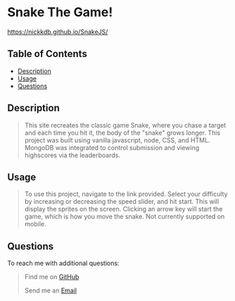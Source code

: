  # Snake The Game!

https://nickkdb.github.io/SnakeJS/
    
## Table of Contents
- [Description](#Description)
- [Usage](#Usage)
- [Questions](#Questions)

## Description
> This site recreates the classic game Snake, where you chase a target and each time you hit it, the body of the "snake" grows longer. This project was built using vanilla javascript, node, CSS, and HTML. MongoDB was integrated to control submission and viewing highscores via the leaderboards. 

## Usage
> To use this project, navigate to the link provided. Select your difficulty by increasing or decreasing the speed slider, and hit start. This will display the sprites on the screen. Clicking an arrow key will start the game, which is how you move the snake. Not currently supported on mobile.

## Questions
To reach me with additional questions:
>
> Find me on [GitHub](https://github.com/nickkdb)
>
> Send me an [Email](mailto:nborges.dev@gmail.com)
